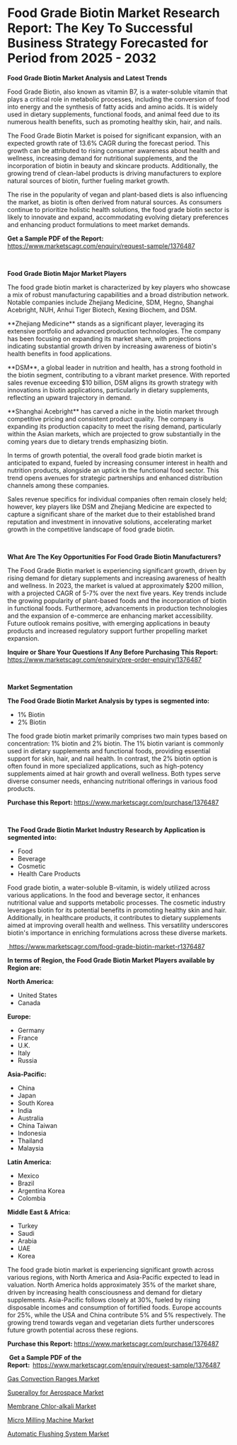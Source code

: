 <p><h1>Food Grade Biotin Market Research Report: The Key To Successful Business Strategy Forecasted for Period from 2025 - 2032</h1></p><p><strong>Food Grade Biotin Market Analysis and Latest Trends</strong></p>
<p><p>Food Grade Biotin, also known as vitamin B7, is a water-soluble vitamin that plays a critical role in metabolic processes, including the conversion of food into energy and the synthesis of fatty acids and amino acids. It is widely used in dietary supplements, functional foods, and animal feed due to its numerous health benefits, such as promoting healthy skin, hair, and nails.</p><p>The Food Grade Biotin Market is poised for significant expansion, with an expected growth rate of 13.6% CAGR during the forecast period. This growth can be attributed to rising consumer awareness about health and wellness, increasing demand for nutritional supplements, and the incorporation of biotin in beauty and skincare products. Additionally, the growing trend of clean-label products is driving manufacturers to explore natural sources of biotin, further fueling market growth. </p><p>The rise in the popularity of vegan and plant-based diets is also influencing the market, as biotin is often derived from natural sources. As consumers continue to prioritize holistic health solutions, the food grade biotin sector is likely to innovate and expand, accommodating evolving dietary preferences and enhancing product formulations to meet market demands.</p></p>
<p><strong>Get a Sample PDF of the Report:&nbsp;</strong> <a href="https://www.marketscagr.com/enquiry/request-sample/1376487?utm_campaign=2660&utm_medium=2&utm_source=Github&utm_content=ia&utm_term=28032025&utm_id=food-grade-biotin">https://www.marketscagr.com/enquiry/request-sample/1376487</a></p>
<p>&nbsp;</p>
<p><strong>Food Grade Biotin Major Market Players</strong></p>
<p><p>The food grade biotin market is characterized by key players who showcase a mix of robust manufacturing capabilities and a broad distribution network. Notable companies include Zhejiang Medicine, SDM, Hegno, Shanghai Acebright, NUH, Anhui Tiger Biotech, Kexing Biochem, and DSM.</p><p>**Zhejiang Medicine** stands as a significant player, leveraging its extensive portfolio and advanced production technologies. The company has been focusing on expanding its market share, with projections indicating substantial growth driven by increasing awareness of biotin's health benefits in food applications.</p><p>**DSM**, a global leader in nutrition and health, has a strong foothold in the biotin segment, contributing to a vibrant market presence. With reported sales revenue exceeding $10 billion, DSM aligns its growth strategy with innovations in biotin applications, particularly in dietary supplements, reflecting an upward trajectory in demand.</p><p>**Shanghai Acebright** has carved a niche in the biotin market through competitive pricing and consistent product quality. The company is expanding its production capacity to meet the rising demand, particularly within the Asian markets, which are projected to grow substantially in the coming years due to dietary trends emphasizing biotin.</p><p>In terms of growth potential, the overall food grade biotin market is anticipated to expand, fueled by increasing consumer interest in health and nutrition products, alongside an uptick in the functional food sector. This trend opens avenues for strategic partnerships and enhanced distribution channels among these companies.</p><p>Sales revenue specifics for individual companies often remain closely held; however, key players like DSM and Zhejiang Medicine are expected to capture a significant share of the market due to their established brand reputation and investment in innovative solutions, accelerating market growth in the competitive landscape of food grade biotin.</p></p>
<p>&nbsp;</p>
<p><strong>What Are The Key Opportunities For Food Grade Biotin Manufacturers?</strong></p>
<p><p>The Food Grade Biotin market is experiencing significant growth, driven by rising demand for dietary supplements and increasing awareness of health and wellness. In 2023, the market is valued at approximately $200 million, with a projected CAGR of 5-7% over the next five years. Key trends include the growing popularity of plant-based foods and the incorporation of biotin in functional foods. Furthermore, advancements in production technologies and the expansion of e-commerce are enhancing market accessibility. Future outlook remains positive, with emerging applications in beauty products and increased regulatory support further propelling market expansion.</p></p>
<p><strong>Inquire or Share Your Questions If Any Before Purchasing This Report:</strong> <a href="https://www.marketscagr.com/enquiry/pre-order-enquiry/1376487?utm_campaign=2660&utm_medium=2&utm_source=Github&utm_content=ia&utm_term=28032025&utm_id=food-grade-biotin">https://www.marketscagr.com/enquiry/pre-order-enquiry/1376487</a></p>
<p>&nbsp;</p>
<p><strong>Market Segmentation</strong></p>
<p><strong>The Food Grade Biotin Market Analysis by types is segmented into:</strong></p>
<p><ul><li>1% Biotin</li><li>2% Biotin</li></ul></p>
<p><p>The food grade biotin market primarily comprises two main types based on concentration: 1% biotin and 2% biotin. The 1% biotin variant is commonly used in dietary supplements and functional foods, providing essential support for skin, hair, and nail health. In contrast, the 2% biotin option is often found in more specialized applications, such as high-potency supplements aimed at hair growth and overall wellness. Both types serve diverse consumer needs, enhancing nutritional offerings in various food products.</p></p>
<p><strong>Purchase this Report:&nbsp;</strong><a href="https://www.marketscagr.com/purchase/1376487?utm_campaign=2660&utm_medium=2&utm_source=Github&utm_content=ia&utm_term=28032025&utm_id=food-grade-biotin">https://www.marketscagr.com/purchase/1376487</a></p>
<p>&nbsp;</p>
<p><strong>The Food Grade Biotin Market Industry Research by Application is segmented into:</strong></p>
<p><ul><li>Food</li><li>Beverage</li><li>Cosmetic</li><li>Health Care Products</li></ul></p>
<p><p>Food grade biotin, a water-soluble B-vitamin, is widely utilized across various applications. In the food and beverage sector, it enhances nutritional value and supports metabolic processes. The cosmetic industry leverages biotin for its potential benefits in promoting healthy skin and hair. Additionally, in healthcare products, it contributes to dietary supplements aimed at improving overall health and wellness. This versatility underscores biotin's importance in enriching formulations across these diverse markets.</p></p>
<p><a href="https://www.marketscagr.com/food-grade-biotin-market-r1376487?utm_campaign=2660&utm_medium=2&utm_source=Github&utm_content=ia&utm_term=28032025&utm_id=food-grade-biotin">&nbsp;https://www.marketscagr.com/food-grade-biotin-market-r1376487</a></p>
<p><strong>In terms of Region, the Food Grade Biotin Market Players available by Region are:</strong></p>
<p>
    <p> <strong> North America: </strong>
        <ul>
            <li>United States</li>
            <li>Canada</li>
        </ul>
        </p> 
    <p> <strong> Europe: </strong>
        <ul>
            <li>Germany</li>
            <li>France</li>
            <li>U.K.</li>
            <li>Italy</li>
            <li>Russia</li>
        </ul>
        </p> 
    <p> <strong> Asia-Pacific: </strong>
        <ul>
            <li>China</li>
            <li>Japan</li>
            <li>South Korea</li>
            <li>India</li>
            <li>Australia</li>
            <li>China Taiwan</li>
            <li>Indonesia</li>
            <li>Thailand</li>
            <li>Malaysia</li>
        </ul>
        </p> 
    <p> <strong> Latin America: </strong>
        <ul>
            <li>Mexico</li>
            <li>Brazil</li>
            <li>Argentina Korea</li>
            <li>Colombia</li>
        </ul>
        </p> 
    <p> <strong> Middle East & Africa: </strong>
        <ul>
            <li>Turkey</li>
            <li>Saudi</li>
            <li>Arabia</li>
            <li>UAE</li>
            <li>Korea</li>
        </ul>
    </p>
    </p>
<p><p>The food grade biotin market is experiencing significant growth across various regions, with North America and Asia-Pacific expected to lead in valuation. North America holds approximately 35% of the market share, driven by increasing health consciousness and demand for dietary supplements. Asia-Pacific follows closely at 30%, fueled by rising disposable incomes and consumption of fortified foods. Europe accounts for 25%, while the USA and China contribute 5% and 5% respectively. The growing trend towards vegan and vegetarian diets further underscores future growth potential across these regions.</p></p>
<p><strong>Purchase this Report: </strong><a href="https://www.marketscagr.com/purchase/1376487?utm_campaign=2660&utm_medium=2&utm_source=Github&utm_content=ia&utm_term=28032025&utm_id=food-grade-biotin">https://www.marketscagr.com/purchase/1376487</a></p>
<p>&nbsp;<strong>Get a Sample PDF of the Report:&nbsp;&nbsp;</strong><a href="https://www.marketscagr.com/enquiry/request-sample/1376487?utm_campaign=2660&utm_medium=2&utm_source=Github&utm_content=ia&utm_term=28032025&utm_id=food-grade-biotin">https://www.marketscagr.com/enquiry/request-sample/1376487</a></p>
<p><strong></strong></p>
<p><p><a href="https://www.linkedin.com/pulse/gas-convection-ranges-market-report-in-depth-trends-insights-abr9e?utm_campaign=2660&utm_medium=2&utm_source=Github&utm_content=ia&utm_term=28032025&utm_id=food-grade-biotin">Gas Convection Ranges Market</a></p><p><a href="https://github.com/gukenneth26571/Market-Research-Report-List-1/blob/main/superalloy-for-aerospace-market.md?utm_campaign=2660&utm_medium=2&utm_source=Github&utm_content=ia&utm_term=28032025&utm_id=food-grade-biotin">Superalloy for Aerospace Market</a></p><p><a href="https://github.com/ChiragRp1/Market-Research-Report-List-7/blob/main/membrane-chlor-alkali-market.md?utm_campaign=2660&utm_medium=2&utm_source=Github&utm_content=ia&utm_term=28032025&utm_id=food-grade-biotin">Membrane Chlor-alkali Market</a></p><p><a href="https://www.linkedin.com/pulse/global-micro-milling-machine-market-landscape-future-trends-kfhgf?utm_campaign=2660&utm_medium=2&utm_source=Github&utm_content=ia&utm_term=28032025&utm_id=food-grade-biotin">Micro Milling Machine Market</a></p><p><a href="https://www.linkedin.com/pulse/automatic-flushing-system-market-study-findings-forecast-cagr-zo0af?utm_campaign=2660&utm_medium=2&utm_source=Github&utm_content=ia&utm_term=28032025&utm_id=food-grade-biotin">Automatic Flushing System Market</a></p></p>